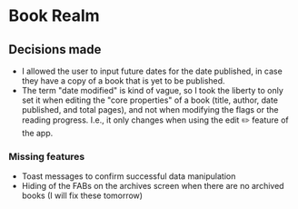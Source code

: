# Book Realm

## Decisions made
- I allowed the user to input future dates for the date published, in case they have a copy of a book that is yet to be published.
- The term "date modified" is kind of vague, so I took the liberty to only set it when editing the "core properties" of a book (title, author, date published, and total pages), and not when modifying the flags or the reading progress. I.e., it only changes when using the edit ✏️ feature of the app.

### Missing features
- Toast messages to confirm successful data manipulation
- Hiding of the FABs on the archives screen when there are no archived books
(I will fix these tomorrow)
